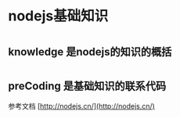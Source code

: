 # nodejs基础知识
#

## knowledge 是nodejs的知识的概括


#

## preCoding 是基础知识的联系代码


参考文档 [http://nodejs.cn/](http://nodejs.cn/)
